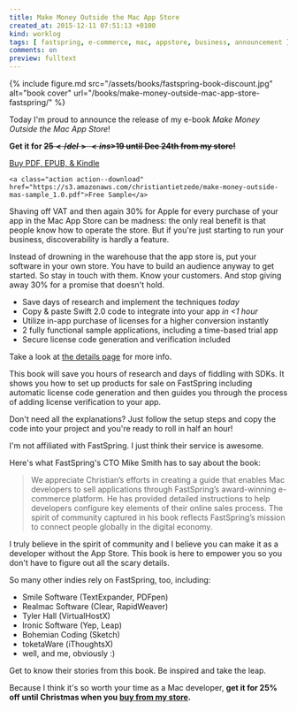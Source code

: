 ```yaml
---
title: Make Money Outside the Mac App Store
created_at: 2015-12-11 07:51:13 +0100
kind: worklog
tags: [ fastspring, e-commerce, mac, appstore, business, announcement ]
comments: on
preview: fulltext
---
```


{% include figure.md src="/assets/books/fastspring-book-discount.jpg" alt="book cover" url="/books/make-money-outside-mac-app-store-fastspring/" %}

Today I'm proud to announce the release of my e-book _Make Money Outside the Mac App Store_! 

**Get it for <del>$25</del> <ins>$19</ins> until Dec 24th from my store!**

<div class="actions">
    <a class="action action--buy" href="http://sites.fastspring.com/christiantietze/instant/fastspringbook">Buy PDF, EPUB, & Kindle</a>
    
    <a class="action action--download" href="https://s3.amazonaws.com/christiantietzede/make-money-outside-mas-sample_1.0.pdf">Free Sample</a>
</div>


Shaving off VAT and then again 30% for Apple for every purchase of your app in the Mac App Store can be madness: the only real benefit is that people know how to operate the store. But if you're just starting to run your business, discoverability is hardly a feature.

Instead of drowning in the warehouse that the app store is, put your software in your own store. You have to build an audience anyway to get started. So stay in touch with them. Know your customers. And stop giving away 30% for a promise that doesn't hold.

* Save days of research and implement the techniques _today_
* Copy & paste Swift 2.0 code to integrate into your app _in &lt;1 hour_
* Utilize in-app purchase of licenses for a higher conversion instantly
* 2 fully functional sample applications, including a time-based trial app
* Secure license code generation and verification included

Take a look at [the details page][book] for more info.

This book will save you hours of research and days of fiddling with SDKs. It shows you how to set up products for sale on FastSpring including automatic license code generation and then guides you through the process of adding license verification to your app. 

Don't need all the explanations? Just follow the setup steps and copy the code into your project and you're ready to roll in half an hour!

I'm not affiliated with FastSpring. I just think their service is awesome.

Here's what FastSpring's CTO Mike Smith has to say about the book:

> We appreciate Christian’s efforts in creating a guide that enables Mac developers to sell applications through FastSpring’s award-winning e-commerce platform.  He has provided detailed instructions to help developers configure key elements of their online sales process.  The spirit of community captured in his book reflects FastSpring’s mission to connect people globally in the digital economy.

I truly believe in the spirit of community and I believe you can make it as a developer without the App Store. This book is here to empower you so you don't have to figure out all the scary details. 

So many other indies rely on FastSpring, too, including:

* Smile Software (TextExpander, PDFpen)
* Realmac Software (Clear, RapidWeaver)
* Tyler Hall (VirtualHostX)
* Ironic Software (Yep, Leap)
* Bohemian Coding (Sketch)
* toketaWare (iThoughtsX)
* well, and me, obviously :)

Get to know their stories from this book. Be inspired and take the leap.

Because I think it's so worth your time as a Mac developer, **get it for 25% off until Christmas when you [buy from my store][buy].**

[buy]: http://sites.fastspring.com/christiantietze/instant/fastspringbook 
[book]: /books/make-money-outside-mac-app-store-fastspring/

